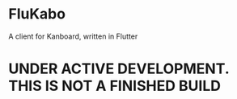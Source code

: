 # FluKabo
A client for Kanboard, written in Flutter

# UNDER ACTIVE DEVELOPMENT. THIS IS NOT A FINISHED BUILD
